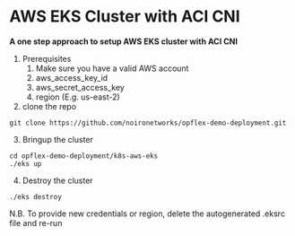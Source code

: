 # AWS EKS Cluster with ACI CNI
**A one step approach to setup AWS EKS cluster with ACI CNI**

1. Prerequisites
    1. Make sure you have a valid AWS account
    2. aws_access_key_id
    3. aws_secret_access_key
    4. region (E.g. us-east-2)
2. clone the repo
```
git clone https://github.com/noironetworks/opflex-demo-deployment.git
```
3. Bringup the cluster
```
cd opflex-demo-deployment/k8s-aws-eks
./eks up
```
4. Destroy the cluster
```
./eks destroy
```

N.B. To provide new credentials or region, delete the autogenerated .eksrc file and re-run
